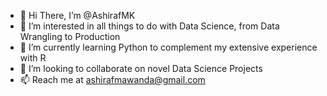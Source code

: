 - 👋 Hi There, I’m @AshirafMK
- 👀 I’m interested in all things to do with Data Science, from Data Wrangling to Production
- 🌱 I’m currently learning Python to complement my extensive experience with R
- 💞️ I’m looking to collaborate on novel Data Science Projects
- 📫 Reach me at ashirafmawanda@gmail.com

<!---
AshirafMK/AshirafMK is a ✨ special ✨ repository because its `README.md` (this file) appears on your GitHub profile.
You can click the Preview link to take a look at your changes.
--->
